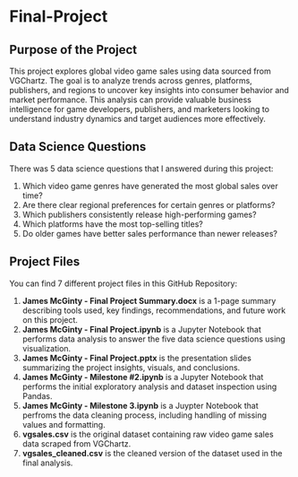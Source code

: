 # Final-Project

## Purpose of the Project

This project explores global video game sales using data sourced from VGChartz. The goal is to analyze trends across genres, platforms, publishers, and regions to uncover key insights into consumer behavior and market performance. This analysis can provide valuable business intelligence for game developers, publishers, and marketers looking to understand industry dynamics and target audiences more effectively.

## Data Science Questions
There was 5 data science questions that I answered during this project:
1. Which video game genres have generated the most global sales over time?
2. Are there clear regional preferences for certain genres or platforms?
3. Which publishers consistently release high-performing games?
4. Which platforms have the most top-selling titles?
5. Do older games have better sales performance than newer releases?

## Project Files
You can find 7 different project files in this GitHub Repository:
1. **James McGinty - Final Project Summary.docx** is a 1-page summary describing tools used, key findings, recommendations, and future work on this project.
2. **James McGinty - Final Project.ipynb** is a Jupyter Notebook that performs data analysis to answer the five data science questions using visualization.
3. **James McGinty - Final Project.pptx** is the presentation slides summarizing the project insights, visuals, and conclusions.
4. **James McGinty - Milestone #2.ipynb** is a Jupyter Notebook that performs the initial exploratory analysis and dataset inspection using Pandas.
5. **James McGinty - Milestone 3.ipynb** is a Juypter Notebook that perfroms the data cleaning process, including handling of missing values and formatting.
6. **vgsales.csv** is the original dataset containing raw video game sales data scraped from VGChartz.
7. **vgsales_cleaned.csv** is the cleaned version of the dataset used in the final analysis.
